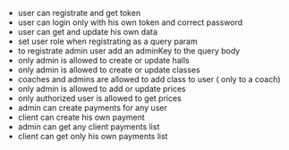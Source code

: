 - user can registrate and get token
- user can login only with his own token and correct password
- user can get and update his own data
- set user role when registrating as a query param
- to registrate admin user add an adminKey to the query body
- only admin is allowed to create or update halls
- only admin is allowed to create or update classes
- coaches and admins are allowed to add class to user ( only to a coach)
- only admin is allowed to add or update prices
- only authorized user is allowed to get prices
- admin can create payments for any user
- client can create his own payment
- admin can get  any client payments list
- client can get only his own payments list